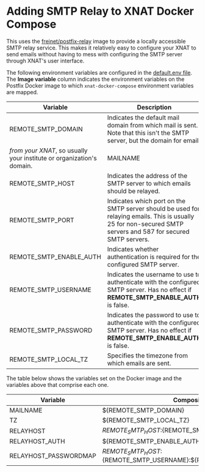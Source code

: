 # Adding SMTP Relay to XNAT Docker Compose #

This uses the [freinet/postfix-relay](https://hub.docker.com/r/freinet/postfix-relay) image to provide a locally accessible SMTP
relay service. This makes it relatively easy to configure your XNAT to send emails without having to mess with configuring the
SMTP server through XNAT's user interface.

The following environment variables are configured in the [default.env file](../default.env). The **Image variable** column
indicates the environment variables on the Postfix Docker image to which `xnat-docker-compose` environment variables are
mapped.

Variable | Description | Image variable
-------- | ----------- | -------------
REMOTE_SMTP_DOMAIN | Indicates the default mail domain from which mail is sent. Note that this isn't the SMTP server, but the domain for email
  _from your XNAT_, so usually your institute or organization's domain. | MAILNAME
REMOTE_SMTP_HOST | Indicates the address of the SMTP server to which emails should be relayed. | Server portion of RELAYHOST and RELAYHOST_PASSWORDMAP
REMOTE_SMTP_PORT | Indicates which port on the SMTP server should be used for relaying emails. This is usually 25 for non-secured SMTP servers and 587 for secured SMTP servers. | Port portion of RELAYHOST
REMOTE_SMTP_ENABLE_AUTH | Indicates whether authentication is required for the configured SMTP server. | RELAYHOST_AUTH
REMOTE_SMTP_USERNAME | Indicates the username to use to authenticate with the configured SMTP server. Has no effect if **REMOTE_SMTP_ENABLE_AUTH** is false. | Username portion of RELAYHOST_PASSWORDMAP
REMOTE_SMTP_PASSWORD | Indicates the password to use to authenticate with the configured SMTP server. Has no effect if **REMOTE_SMTP_ENABLE_AUTH** is false. | Password portion of  RELAYHOST_PASSWORDMAP
REMOTE_SMTP_LOCAL_TZ | Specifies the timezone from which emails are sent. | TZ

The table below shows the variables set on the Docker image and the variables above that comprise each one.

Variable | Composition
-------- | -----------
MAILNAME | ${REMOTE_SMTP_DOMAIN}
TZ | ${REMOTE_SMTP_LOCAL_TZ}
RELAYHOST | ${REMOTE_SMTP_HOST}:${REMOTE_SMTP_PORT}
RELAYHOST_AUTH | ${REMOTE_SMTP_ENABLE_AUTH}
RELAYHOST_PASSWORDMAP | ${REMOTE_SMTP_HOST}:${REMOTE_SMTP_USERNAME}:${REMOTE_SMTP_PASSWORD}
